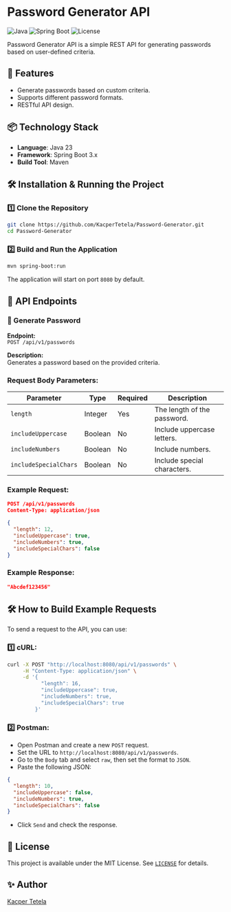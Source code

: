 # Password Generator API

![Java](https://img.shields.io/badge/Java-23-blue)
![Spring Boot](https://img.shields.io/badge/Spring%20Boot-3.0-green)
![License](https://img.shields.io/github/license/KacperTetela/Password-Generator)

Password Generator API is a simple REST API for generating passwords based on user-defined criteria.

## 🚀 Features

- Generate passwords based on custom criteria.
- Supports different password formats.
- RESTful API design.

## 📦 Technology Stack

- **Language**: Java 23
- **Framework**: Spring Boot 3.x
- **Build Tool**: Maven

## 🛠 Installation & Running the Project

### 1️⃣ Clone the Repository

```sh
git clone https://github.com/KacperTetela/Password-Generator.git
cd Password-Generator
```

### 2️⃣ Build and Run the Application

```sh
mvn spring-boot:run
```

The application will start on port `8080` by default.

## 📡 API Endpoints

### 🔹 Generate Password

**Endpoint:**\
`POST /api/v1/passwords`

**Description:**\
Generates a password based on the provided criteria.

### Request Body Parameters:

| Parameter             | Type    | Required | Description                 |
| --------------------- | ------- | -------- | --------------------------- |
| `length`              | Integer | Yes      | The length of the password. |
| `includeUppercase`    | Boolean | No       | Include uppercase letters.  |
| `includeNumbers`      | Boolean | No       | Include numbers.            |
| `includeSpecialChars` | Boolean | No       | Include special characters. |

### Example Request:

```json
POST /api/v1/passwords
Content-Type: application/json

{
  "length": 12,
  "includeUppercase": true,
  "includeNumbers": true,
  "includeSpecialChars": false
}
```

### Example Response:

```json
"Abcdef123456"
```

## 🛠 How to Build Example Requests

To send a request to the API, you can use:

### 1️⃣ cURL:

```sh
curl -X POST "http://localhost:8080/api/v1/passwords" \
     -H "Content-Type: application/json" \
     -d '{
           "length": 16,
           "includeUppercase": true,
           "includeNumbers": true,
           "includeSpecialChars": true
         }'
```

### 2️⃣ Postman:

- Open Postman and create a new `POST` request.
- Set the URL to `http://localhost:8080/api/v1/passwords`.
- Go to the `Body` tab and select `raw`, then set the format to `JSON`.
- Paste the following JSON:

```json
{
  "length": 10,
  "includeUppercase": false,
  "includeNumbers": true,
  "includeSpecialChars": false
}
```

- Click `Send` and check the response.

## 📄 License

This project is available under the MIT License. See [`LICENSE`](https://choosealicense.com/licenses/mit/) for details.

## ✨ Author

[Kacper Tetela](https://github.com/KacperTetela)
